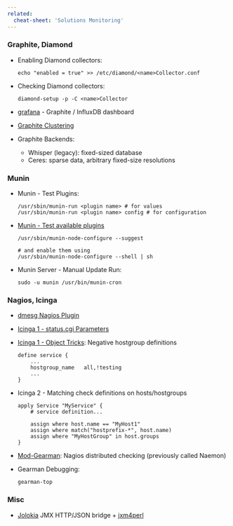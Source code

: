 ```yaml
---
related:
  cheat-sheet: 'Solutions Monitoring'
---
```


### Graphite, Diamond

-   Enabling Diamond collectors:

        echo "enabled = true" >> /etc/diamond/<name>Collector.conf

-   Checking Diamond collectors:

        diamond-setup -p -C <name>Collector

-   [grafana](http://grafana.org) - Graphite / InfluxDB dashboard
-   [Graphite Clustering](http://bitprophet.org/blog/2013/03/07/graphite/)
-   Graphite Backends:
    -   Whisper (legacy): fixed-sized database
    -   Ceres: sparse data, arbitrary fixed-size resolutions

### Munin

-   Munin - Test Plugins:

        /usr/sbin/munin-run <plugin name> # for values
        /usr/sbin/munin-run <plugin name> config # for configuration

-   [Munin - Test available
    plugins](http://articles.slicehost.com/2010/4/9/enabling-munin-node-plug-ins-on-centos)

        /usr/sbin/munin-node-configure --suggest

        # and enable them using
        /usr/sbin/munin-node-configure --shell | sh

-   Munin Server - Manual Update Run:

        sudo -u munin /usr/bin/munin-cron

### Nagios, Icinga

-   [dmesg Nagios Plugin](/Nagios-Plugin-for-dmesg-Monitoring)
-   [Icinga 1 - status.cgi
    Parameters](http://docs.icinga.org/latest/en/cgiparams.html)
-   [Icinga 1 - Object
    Tricks](http://docs.icinga.org/latest/en/objecttricks.html):
    Negative hostgroup definitions

        define service {
            ...
            hostgroup_name   all,!testing
            ...
        }

-   Icinga 2 - Matching check definitions on hosts/hostgroups

        apply Service "MyService" {
            # service definition...

            assign where host.name == "MyHost1"
            assign where match("hostprefix-*", host.name)
            assign where "MyHostGroup" in host.groups
        }

-   [Mod-Gearman](http://mod-gearman.org/): Nagios distributed checking
    (previously called Naemon)
-   Gearman Debugging:

        gearman-top

### Misc

-   [Jolokia](http://jolokia.org/) JMX HTTP/JSON bridge +
    [jxm4perl](http://search.cpan.org/~roland/jmx4perl/scripts/jmx4perl)

